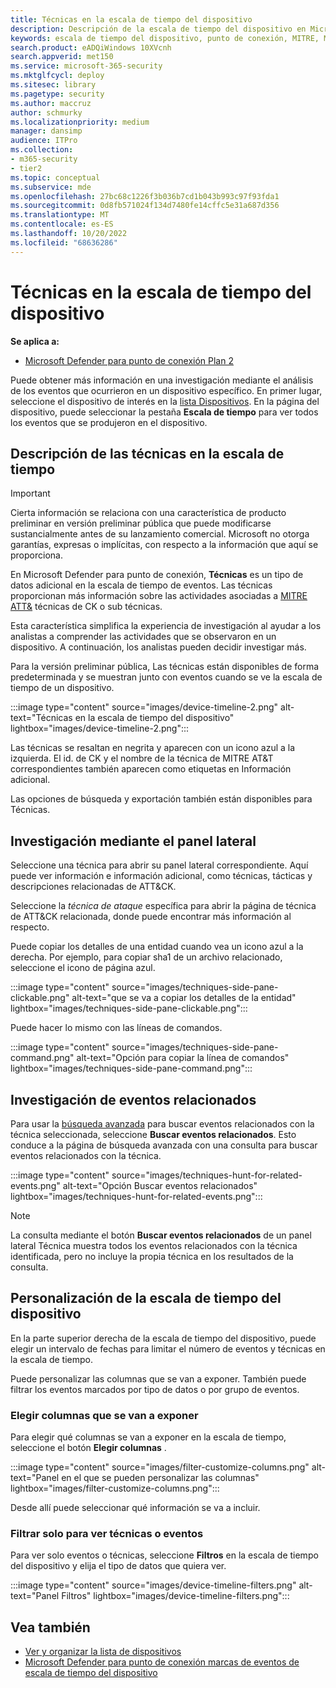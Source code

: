 ```yaml
---
title: Técnicas en la escala de tiempo del dispositivo
description: Descripción de la escala de tiempo del dispositivo en Microsoft Defender para punto de conexión
keywords: escala de tiempo del dispositivo, punto de conexión, MITRE, MITRE ATT&CK, técnicas, tácticas
search.product: eADQiWindows 10XVcnh
search.appverid: met150
ms.service: microsoft-365-security
ms.mktglfcycl: deploy
ms.sitesec: library
ms.pagetype: security
ms.author: maccruz
author: schmurky
ms.localizationpriority: medium
manager: dansimp
audience: ITPro
ms.collection:
- m365-security
- tier2
ms.topic: conceptual
ms.subservice: mde
ms.openlocfilehash: 27bc68c1226f3b036b7cd1b043b993c97f93fda1
ms.sourcegitcommit: 0d8fb571024f134d7480fe14cffc5e31a687d356
ms.translationtype: MT
ms.contentlocale: es-ES
ms.lasthandoff: 10/20/2022
ms.locfileid: "68636286"
---
```

# <a name="techniques-in-the-device-timeline"></a>Técnicas en la escala de tiempo del dispositivo

**Se aplica a:**
- [Microsoft Defender para punto de conexión Plan 2](https://go.microsoft.com/fwlink/?linkid=2154037)

Puede obtener más información en una investigación mediante el análisis de los eventos que ocurrieron en un dispositivo específico. En primer lugar, seleccione el dispositivo de interés en la [lista Dispositivos](machines-view-overview.md). En la página del dispositivo, puede seleccionar la pestaña **Escala de tiempo** para ver todos los eventos que se produjeron en el dispositivo.

## <a name="understand-techniques-in-the-timeline"></a>Descripción de las técnicas en la escala de tiempo

> [!IMPORTANT]
> Cierta información se relaciona con una característica de producto preliminar en versión preliminar pública que puede modificarse sustancialmente antes de su lanzamiento comercial. Microsoft no otorga garantías, expresas o implícitas, con respecto a la información que aquí se proporciona.

En Microsoft Defender para punto de conexión, **Técnicas** es un tipo de datos adicional en la escala de tiempo de eventos. Las técnicas proporcionan más información sobre las actividades asociadas a [MITRE ATT&](https://attack.mitre.org/) técnicas de CK o sub técnicas.

Esta característica simplifica la experiencia de investigación al ayudar a los analistas a comprender las actividades que se observaron en un dispositivo. A continuación, los analistas pueden decidir investigar más.

Para la versión preliminar pública, Las técnicas están disponibles de forma predeterminada y se muestran junto con eventos cuando se ve la escala de tiempo de un dispositivo.

:::image type="content" source="images/device-timeline-2.png" alt-text="Técnicas en la escala de tiempo del dispositivo" lightbox="images/device-timeline-2.png":::

Las técnicas se resaltan en negrita y aparecen con un icono azul a la izquierda. El id. de CK y el nombre de la técnica de MITRE AT&T correspondientes también aparecen como etiquetas en Información adicional.

Las opciones de búsqueda y exportación también están disponibles para Técnicas.

## <a name="investigate-using-the-side-pane"></a>Investigación mediante el panel lateral

Seleccione una técnica para abrir su panel lateral correspondiente. Aquí puede ver información e información adicional, como técnicas, tácticas y descripciones relacionadas de ATT&CK.

Seleccione la *técnica de ataque* específica para abrir la página de técnica de ATT&CK relacionada, donde puede encontrar más información al respecto.

Puede copiar los detalles de una entidad cuando vea un icono azul a la derecha. Por ejemplo, para copiar sha1 de un archivo relacionado, seleccione el icono de página azul.

:::image type="content" source="images/techniques-side-pane-clickable.png" alt-text="que se va a copiar los detalles de la entidad" lightbox="images/techniques-side-pane-clickable.png":::

Puede hacer lo mismo con las líneas de comandos.

:::image type="content" source="images/techniques-side-pane-command.png" alt-text="Opción para copiar la línea de comandos" lightbox="images/techniques-side-pane-command.png":::

## <a name="investigate-related-events"></a>Investigación de eventos relacionados

Para usar la [búsqueda avanzada](advanced-hunting-overview.md) para buscar eventos relacionados con la técnica seleccionada, seleccione **Buscar eventos relacionados**. Esto conduce a la página de búsqueda avanzada con una consulta para buscar eventos relacionados con la técnica.

:::image type="content" source="images/techniques-hunt-for-related-events.png" alt-text="Opción Buscar eventos relacionados" lightbox="images/techniques-hunt-for-related-events.png":::

> [!NOTE]
> La consulta mediante el botón **Buscar eventos relacionados** de un panel lateral Técnica muestra todos los eventos relacionados con la técnica identificada, pero no incluye la propia técnica en los resultados de la consulta.

## <a name="customize-your-device-timeline"></a>Personalización de la escala de tiempo del dispositivo

En la parte superior derecha de la escala de tiempo del dispositivo, puede elegir un intervalo de fechas para limitar el número de eventos y técnicas en la escala de tiempo.

Puede personalizar las columnas que se van a exponer. También puede filtrar los eventos marcados por tipo de datos o por grupo de eventos.

### <a name="choose-columns-to-expose"></a>Elegir columnas que se van a exponer

Para elegir qué columnas se van a exponer en la escala de tiempo, seleccione el botón **Elegir columnas** .

:::image type="content" source="images/filter-customize-columns.png" alt-text="Panel en el que se pueden personalizar las columnas" lightbox="images/filter-customize-columns.png":::


Desde allí puede seleccionar qué información se va a incluir.

### <a name="filter-to-view-techniques-or-events-only"></a>Filtrar solo para ver técnicas o eventos

Para ver solo eventos o técnicas, seleccione **Filtros** en la escala de tiempo del dispositivo y elija el tipo de datos que quiera ver.

:::image type="content" source="images/device-timeline-filters.png" alt-text="Panel Filtros" lightbox="images/device-timeline-filters.png":::

## <a name="see-also"></a>Vea también

- [Ver y organizar la lista de dispositivos](machines-view-overview.md)
- [Microsoft Defender para punto de conexión marcas de eventos de escala de tiempo del dispositivo](device-timeline-event-flag.md)
